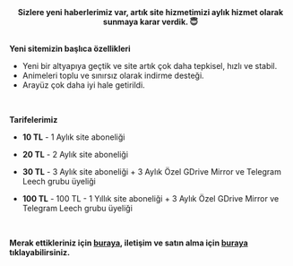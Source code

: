 <div align="center"><b>Sizlere yeni haberlerimiz var, artık site hizmetimizi aylık hizmet olarak sunmaya karar verdik. 😇</b></div>
<br />

**Yeni sitemizin başlıca özellikleri**

 - Yeni bir altyapıya geçtik ve site artık çok daha tepkisel, hızlı ve
   stabil.
 - Animeleri toplu ve sınırsız olarak indirme desteği.
 - Arayüz çok daha iyi hale getirildi.
<br />

**Tarifelerimiz**

- **10 TL** - 1 Aylık site aboneliği
 - **20 TL** - 2 Aylık site aboneliği
 - **30 TL** - 3 Aylık site aboneliği + 3 Aylık Özel GDrive Mirror ve Telegram Leech grubu üyeliği

 - **100 TL** - 100 TL - 1 Yıllık site aboneliği + 3 Aylık Özel GDrive Mirror ve Telegram Leech grubu üyeliği
<br />

**Merak ettikleriniz için [buraya](https://t.me/animearsivduyuru/5), iletişim ve satın alma için [buraya](https://t.me/kanekabkz) tıklayabilirsiniz.**
